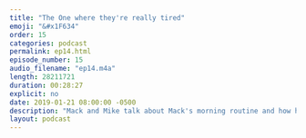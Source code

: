 ```yaml
---
title: "The One where they're really tired"
emoji: "&#x1F634"
order: 15
categories: podcast
permalink: ep14.html
episode_number: 15
audio_filename: "ep14.m4a"
length: 28211721
duration: 00:28:27
explicit: no
date: 2019-01-21 08:00:00 -0500
description: "Mack and Mike talk about Mack's morning routine and how he pumps himself up for the day while getting only 4 hours of sleep."
layout: podcast
---
```

